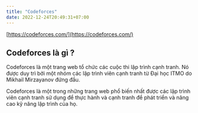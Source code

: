 ```yaml
---
title: "Codeforces"
date: 2022-12-24T20:49:31+07:00
---
```


[https://codeforces.com/](https://codeforces.com/)

## Codeforces là gì ?

Codeforces là một trang web tổ chức các cuộc thi lập trình cạnh tranh. Nó được duy trì bởi một nhóm các lập trình viên cạnh tranh từ Đại học ITMO do Mikhail Mirzayanov đứng đầu.

Codeforces là một trong những trang web phổ biến nhất được các lập trình viên cạnh tranh sử dụng để thực hành và cạnh tranh để phát triển và nâng cao kỹ năng lập trình của họ.
